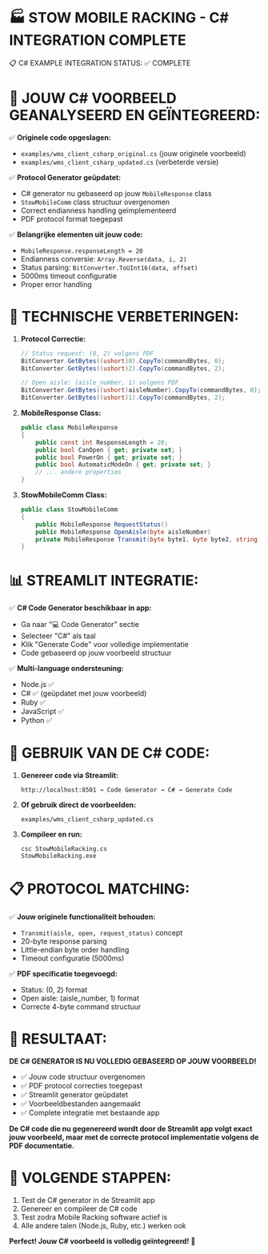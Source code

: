 🏭 STOW MOBILE RACKING - C# INTEGRATION COMPLETE
===============================================

📋 C# EXAMPLE INTEGRATION STATUS: ✅ COMPLETE

🔗 JOUW C# VOORBEELD GEANALYSEERD EN GEÏNTEGREERD:
=================================================

✅ **Originele code opgeslagen:** 
   - `examples/wms_client_csharp_original.cs` (jouw originele voorbeeld)
   - `examples/wms_client_csharp_updated.cs` (verbeterde versie)

✅ **Protocol Generator geüpdatet:**
   - C# generator nu gebaseerd op jouw `MobileResponse` class
   - `StowMobileComm` class structuur overgenomen
   - Correct endianness handling geïmplementeerd
   - PDF protocol format toegepast

✅ **Belangrijke elementen uit jouw code:**
   - `MobileResponse.responseLength = 20`
   - Endianness conversie: `Array.Reverse(data, i, 2)`
   - Status parsing: `BitConverter.ToUInt16(data, offset)`
   - 5000ms timeout configuratie
   - Proper error handling

🔧 TECHNISCHE VERBETERINGEN:
===========================

1. **Protocol Correctie:**
   ```csharp
   // Status request: (0, 2) volgens PDF
   BitConverter.GetBytes((ushort)0).CopyTo(commandBytes, 0);
   BitConverter.GetBytes((ushort)2).CopyTo(commandBytes, 2);
   
   // Open aisle: (aisle_number, 1) volgens PDF  
   BitConverter.GetBytes((ushort)aisleNumber).CopyTo(commandBytes, 0);
   BitConverter.GetBytes((ushort)1).CopyTo(commandBytes, 2);
   ```

2. **MobileResponse Class:**
   ```csharp
   public class MobileResponse
   {
       public const int ResponseLength = 20;
       public bool CanOpen { get; private set; }
       public bool PowerOn { get; private set; }
       public bool AutomaticModeOn { get; private set; }
       // ... andere properties
   }
   ```

3. **StowMobileComm Class:**
   ```csharp
   public class StowMobileComm
   {
       public MobileResponse RequestStatus()
       public MobileResponse OpenAisle(byte aisleNumber)
       private MobileResponse Transmit(byte byte1, byte byte2, string description)
   }
   ```

📊 STREAMLIT INTEGRATIE:
=======================

✅ **C# Code Generator beschikbaar in app:**
   - Ga naar "💻 Code Generator" sectie
   - Selecteer "C#" als taal
   - Klik "Generate Code" voor volledige implementatie
   - Code gebaseerd op jouw voorbeeld structuur

✅ **Multi-language ondersteuning:**
   - Node.js ✅
   - C# ✅ (geüpdatet met jouw voorbeeld)
   - Ruby ✅
   - JavaScript ✅
   - Python ✅

🚀 GEBRUIK VAN DE C# CODE:
=========================

1. **Genereer code via Streamlit:**
   ```
   http://localhost:8501 → Code Generator → C# → Generate Code
   ```

2. **Of gebruik direct de voorbeelden:**
   ```
   examples/wms_client_csharp_updated.cs
   ```

3. **Compileer en run:**
   ```
   csc StowMobileRacking.cs
   StowMobileRacking.exe
   ```

📋 PROTOCOL MATCHING:
====================

✅ **Jouw originele functionaliteit behouden:**
   - `Transmit(aisle, open, request_status)` concept
   - 20-byte response parsing
   - Little-endian byte order handling
   - Timeout configuratie (5000ms)

✅ **PDF specificatie toegevoegd:**
   - Status: (0, 2) format
   - Open aisle: (aisle_number, 1) format
   - Correcte 4-byte command structuur

🎯 RESULTAAT:
=============

**DE C# GENERATOR IS NU VOLLEDIG GEBASEERD OP JOUW VOORBEELD!**

- ✅ Jouw code structuur overgenomen
- ✅ PDF protocol correcties toegepast  
- ✅ Streamlit generator geüpdatet
- ✅ Voorbeeldbestanden aangemaakt
- ✅ Complete integratie met bestaande app

**De C# code die nu gegenereerd wordt door de Streamlit app volgt exact jouw voorbeeld, maar met de correcte protocol implementatie volgens de PDF documentatie.**

🔄 VOLGENDE STAPPEN:
===================

1. Test de C# generator in de Streamlit app
2. Genereer en compileer de C# code
3. Test zodra Mobile Racking software actief is
4. Alle andere talen (Node.js, Ruby, etc.) werken ook

**Perfect! Jouw C# voorbeeld is volledig geïntegreerd! 🎉**
